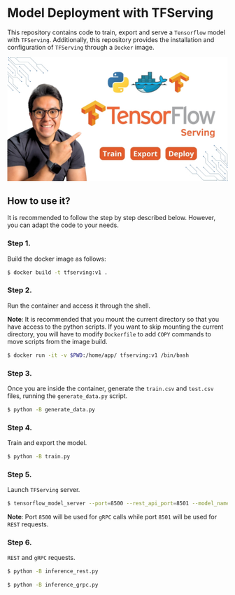 # Model Deployment with TFServing
This repository contains code to train, export and serve a `Tensorflow` model with `TFServing`. Additionally, this repository provides the installation and configuration of `TFServing` through a `Docker` image.

[![alt text](img/img.jpg)](https://www.youtube.com/watch?v=MCWTS90uGpw)

## How to use it?
It is recommended to follow the step by step described below. However, you can adapt the code to your needs.

### Step 1.
Build the docker image as follows:

```bash
$ docker build -t tfserving:v1 .
```

### Step 2.
Run the container and access it through the shell. 

**Note**: It is recommended that you mount the current directory so that you have access to the python scripts.
If you want to skip mounting the current directory, you will have to modify `Dockerfile` to add `COPY` commands to move scripts from the image build.

```bash
$ docker run -it -v $PWD:/home/app/ tfserving:v1 /bin/bash
```

### Step 3. 
Once you are inside the container, generate the `train.csv` and `test.csv` files, running the `generate_data.py` script.

```bash
$ python -B generate_data.py
```

### Step 4.
Train and export the model.

```bash
$ python -B train.py
```

### Step 5.
Launch `TFServing` server.

```bash
$ tensorflow_model_server --port=8500 --rest_api_port=8501 --model_name=saved_model --model_base_path="/tmp"
```

**Note**: Port `8500` will be used for `gRPC` calls while port `8501` will be used for `REST` requests.

### Step 6.
`REST` and `gRPC` requests. 

```bash
$ python -B inference_rest.py
```

```bash
$ python -B inference_grpc.py
```
